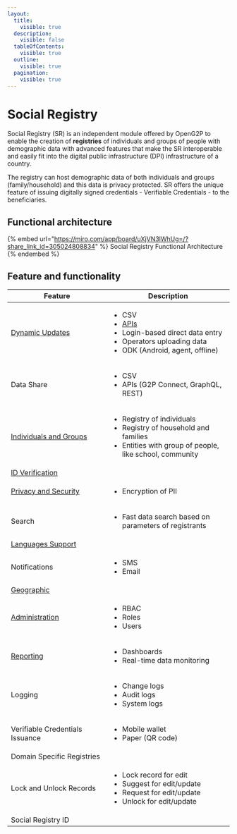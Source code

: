 ```yaml
---
layout:
  title:
    visible: true
  description:
    visible: false
  tableOfContents:
    visible: true
  outline:
    visible: true
  pagination:
    visible: true
---
```


# Social Registry

Social Registry (SR) is an independent module offered by OpenG2P to enable the creation of **registries** of individuals and groups of people with demographic data with advanced features that make the SR interoperable and easily fit into the digital public infrastructure (DPI) infrastructure of a country.&#x20;

The registry can host demographic data of both individuals and groups (family/household) and this data is privacy protected.  SR offers the unique feature of issuing digitally signed credentials - Verifiable Credentials - to the beneficiaries.

## Functional architecture

{% embed url="https://miro.com/app/board/uXjVN3lWhUg=/?share_link_id=305024808834" %}
Social Registry Functional Architecture
{% endembed %}

## Feature and functionality

<table><thead><tr><th width="268">Feature</th><th width="348">Description </th></tr></thead><tbody><tr><td><a href="features/registry-update-mechanisms.md">Dynamic Updates</a></td><td><ul><li>CSV</li><li><a href="features/api/">APIs</a></li><li>Login-based direct data entry</li><li>Operators uploading data</li><li>ODK (Android, agent, offline)</li></ul></td></tr><tr><td>Data Share</td><td><ul><li>CSV</li><li>APIs (G2P Connect, GraphQL, REST)</li></ul></td></tr><tr><td><a href="features/individuals-and-groups/">Individuals and Groups</a></td><td><ul><li>Registry of individuals</li><li>Registry of household and families</li><li>Entities with group of people, like school, community</li></ul></td></tr><tr><td><a href="features/id-verification.md">ID Verification</a></td><td></td></tr><tr><td><a href="features/privacy-and-security.md">Privacy and Security</a></td><td><ul><li>Encryption of PII</li></ul></td></tr><tr><td>Search</td><td><ul><li>Fast data search based on parameters of registrants</li></ul></td></tr><tr><td><a href="features/languages-support/">Languages Support</a></td><td></td></tr><tr><td>Notifications</td><td><ul><li>SMS</li><li>Email</li></ul></td></tr><tr><td><a href="features/geographic.md">Geographic</a></td><td></td></tr><tr><td><a href="features/administration/">Administration</a></td><td><ul><li>RBAC</li><li>Roles</li><li>Users</li></ul></td></tr><tr><td><a href="features/monitoring-and-reporting/">Reporting</a></td><td><ul><li>Dashboards</li><li>Real-time data monitoring</li></ul></td></tr><tr><td>Logging</td><td><ul><li>Change logs</li><li>Audit logs</li><li>System logs</li></ul></td></tr><tr><td>Verifiable Credentials Issuance</td><td><ul><li>Mobile wallet</li><li>Paper (QR code)</li></ul></td></tr><tr><td>Domain Specific Registries </td><td></td></tr><tr><td>Lock and Unlock Records</td><td><ul><li>Lock record for edit</li><li>Suggest for edit/update</li><li>Request for edit/update</li><li>Unlock for edit/update</li></ul></td></tr><tr><td>Social Registry ID</td><td></td></tr></tbody></table>
